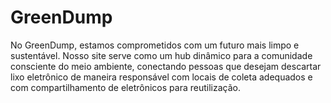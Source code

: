 # GreenDump
No GreenDump, estamos comprometidos com um futuro mais limpo e sustentável. Nosso site serve como um hub dinâmico para a comunidade consciente do meio ambiente, conectando pessoas que desejam descartar lixo eletrônico de maneira responsável com locais de coleta adequados e com compartilhamento de eletrônicos para reutilização.
